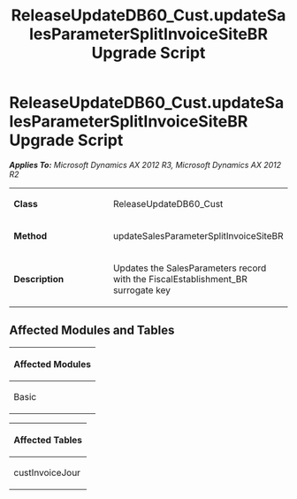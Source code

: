 ﻿---
title: ReleaseUpdateDB60_Cust.updateSalesParameterSplitInvoiceSiteBR Upgrade Script
TOCTitle: ReleaseUpdateDB60_Cust.updateSalesParameterSplitInvoiceSiteBR Upgrade Script
ms:assetid: 2616f912-4819-f0f0-7911-cae3db6eadf2
ms:mtpsurl: https://msdn.microsoft.com/en-us/library/JJ685033(v=AX.60)
ms:contentKeyID: 49707233
ms.date: 05/18/2015
mtps_version: v=AX.60
---

# ReleaseUpdateDB60\_Cust.updateSalesParameterSplitInvoiceSiteBR Upgrade Script 


_**Applies To:** Microsoft Dynamics AX 2012 R3, Microsoft Dynamics AX 2012 R2_

<table>
<colgroup>
<col style="width: 50%" />
<col style="width: 50%" />
</colgroup>
<tbody>
<tr class="odd">
<td><p><strong>Class</strong></p></td>
<td><p>ReleaseUpdateDB60_Cust</p></td>
</tr>
<tr class="even">
<td><p><strong>Method</strong></p></td>
<td><p>updateSalesParameterSplitInvoiceSiteBR</p></td>
</tr>
<tr class="odd">
<td><p><strong>Description</strong></p></td>
<td><p>Updates the SalesParameters record with the FiscalEstablishment_BR surrogate key</p></td>
</tr>
</tbody>
</table>


## Affected Modules and Tables

<table>
<colgroup>
<col style="width: 100%" />
</colgroup>
<thead>
<tr class="header">
<th><p>Affected Modules</p></th>
</tr>
</thead>
<tbody>
<tr class="odd">
<td><p>Basic</p></td>
</tr>
</tbody>
</table>


<table>
<colgroup>
<col style="width: 100%" />
</colgroup>
<thead>
<tr class="header">
<th><p>Affected Tables</p></th>
</tr>
</thead>
<tbody>
<tr class="odd">
<td><p>custInvoiceJour</p></td>
</tr>
</tbody>
</table>

  


